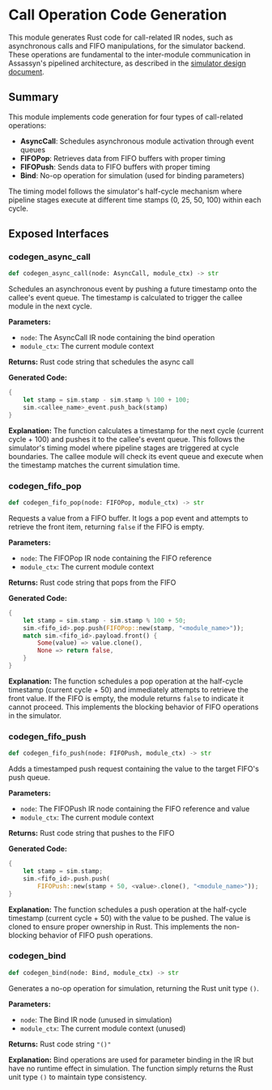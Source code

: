 # Call Operation Code Generation

This module generates Rust code for call-related IR nodes, such as asynchronous calls and FIFO manipulations, for the simulator backend. These operations are fundamental to the inter-module communication in Assassyn's pipelined architecture, as described in the [simulator design document](../../../../docs/design/simulator.md).

## Summary

This module implements code generation for four types of call-related operations:
- **AsyncCall**: Schedules asynchronous module activation through event queues
- **FIFOPop**: Retrieves data from FIFO buffers with proper timing
- **FIFOPush**: Sends data to FIFO buffers with proper timing  
- **Bind**: No-op operation for simulation (used for binding parameters)

The timing model follows the simulator's half-cycle mechanism where pipeline stages execute at different time stamps (0, 25, 50, 100) within each cycle.

## Exposed Interfaces

### codegen_async_call

```python
def codegen_async_call(node: AsyncCall, module_ctx) -> str
```

Schedules an asynchronous event by pushing a future timestamp onto the callee's event queue. The timestamp is calculated to trigger the callee module in the next cycle.

**Parameters:**
- `node`: The AsyncCall IR node containing the bind operation
- `module_ctx`: The current module context

**Returns:** Rust code string that schedules the async call

**Generated Code:**
```rust
{
    let stamp = sim.stamp - sim.stamp % 100 + 100;
    sim.<callee_name>_event.push_back(stamp)
}
```

**Explanation:**
The function calculates a timestamp for the next cycle (current cycle + 100) and pushes it to the callee's event queue. This follows the simulator's timing model where pipeline stages are triggered at cycle boundaries. The callee module will check its event queue and execute when the timestamp matches the current simulation time.

### codegen_fifo_pop

```python
def codegen_fifo_pop(node: FIFOPop, module_ctx) -> str
```

Requests a value from a FIFO buffer. It logs a pop event and attempts to retrieve the front item, returning `false` if the FIFO is empty.

**Parameters:**
- `node`: The FIFOPop IR node containing the FIFO reference
- `module_ctx`: The current module context

**Returns:** Rust code string that pops from the FIFO

**Generated Code:**
```rust
{
    let stamp = sim.stamp - sim.stamp % 100 + 50;
    sim.<fifo_id>.pop.push(FIFOPop::new(stamp, "<module_name>"));
    match sim.<fifo_id>.payload.front() {
        Some(value) => value.clone(),
        None => return false,
    }
}
```

**Explanation:**
The function schedules a pop operation at the half-cycle timestamp (current cycle + 50) and immediately attempts to retrieve the front value. If the FIFO is empty, the module returns `false` to indicate it cannot proceed. This implements the blocking behavior of FIFO operations in the simulator.

### codegen_fifo_push

```python
def codegen_fifo_push(node: FIFOPush, module_ctx) -> str
```

Adds a timestamped push request containing the value to the target FIFO's push queue.

**Parameters:**
- `node`: The FIFOPush IR node containing the FIFO reference and value
- `module_ctx`: The current module context

**Returns:** Rust code string that pushes to the FIFO

**Generated Code:**
```rust
{
    let stamp = sim.stamp;
    sim.<fifo_id>.push.push(
        FIFOPush::new(stamp + 50, <value>.clone(), "<module_name>"));
}
```

**Explanation:**
The function schedules a push operation at the half-cycle timestamp (current cycle + 50) with the value to be pushed. The value is cloned to ensure proper ownership in Rust. This implements the non-blocking behavior of FIFO push operations.

### codegen_bind

```python
def codegen_bind(node: Bind, module_ctx) -> str
```

Generates a no-op operation for simulation, returning the Rust unit type `()`.

**Parameters:**
- `node`: The Bind IR node (unused in simulation)
- `module_ctx`: The current module context (unused)

**Returns:** Rust code string `"()"`

**Explanation:**
Bind operations are used for parameter binding in the IR but have no runtime effect in simulation. The function simply returns the Rust unit type `()` to maintain type consistency.
